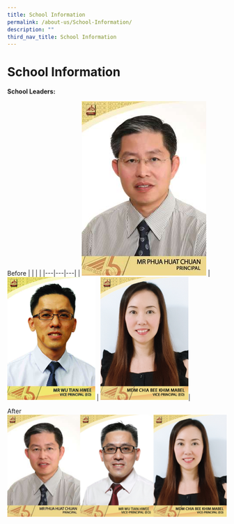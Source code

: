 ```yaml
---
title: School Information
permalink: /about-us/School-Information/
description: ""
third_nav_title: School Information
---
```

# School Information

**School Leaders:**

Before
|   |   |   |
|---|---|---|
| <img src="/images/About%20us/School%20Information/Mr%20Phua%20Huat%20Chuan%20(Principal).jpg"> | <img src="/images/About%20us/School%20Information/VP%20MR%20WU%20TIAN%20HWEE.jpg" style="width:40%"> | <img src="/images/CHIA%20BEE%20KHIM%20MABEL_BBSS.png" style="width:40%">|


After
<img src="/images/About%20us/School%20Information/School%20Leaders.jpg">